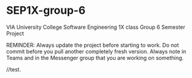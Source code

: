 # SEP1X-group-6
VIA University College Software Engineering 1X class Group 6 Semester Project


REMINDER:
Always update the project before starting to work. 
Do not commit before you pull another completely fresh version.
Always note in Teams and in the Messenger group that you are working on something.

//test.